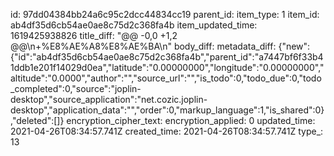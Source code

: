 id: 97dd04384bb24a6c95c2dcc44834cc19
parent_id: 
item_type: 1
item_id: ab4df35d6cb54ae0ae8c75d2c368fa4b
item_updated_time: 1619425938826
title_diff: "@@ -0,0 +1,2 @@\\n+%E8%AE%A8%E8%AE%BA\\n"
body_diff: 
metadata_diff: {"new":{"id":"ab4df35d6cb54ae0ae8c75d2c368fa4b","parent_id":"a7447bf6f33b41ddb1e201f14029d0ea","latitude":"0.00000000","longitude":"0.00000000","altitude":"0.0000","author":"","source_url":"","is_todo":0,"todo_due":0,"todo_completed":0,"source":"joplin-desktop","source_application":"net.cozic.joplin-desktop","application_data":"","order":0,"markup_language":1,"is_shared":0},"deleted":[]}
encryption_cipher_text: 
encryption_applied: 0
updated_time: 2021-04-26T08:34:57.741Z
created_time: 2021-04-26T08:34:57.741Z
type_: 13